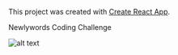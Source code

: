 This project was created with [Create React App](https://github.com/facebook/create-react-app).

Newlywords Coding Challenge

![alt text](https://i.imgur.com/npTPAIK.png)

